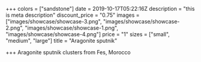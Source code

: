 +++
colors = ["sandstone"]
date = 2019-10-17T05:22:16Z
description = "this is meta description"
discount_price = "0.75"
images = ["images/showcase/showcase-3.png", "images/showcase/showcase-2.png", "images/showcase/showcase-1.png", "images/showcase/showcase-4.png"]
price = "1"
sizes = ["small", "medium", "large"]
title = "Aragonite sputnik"

+++
Aragonite sputnik clusters from Fes, Morocco